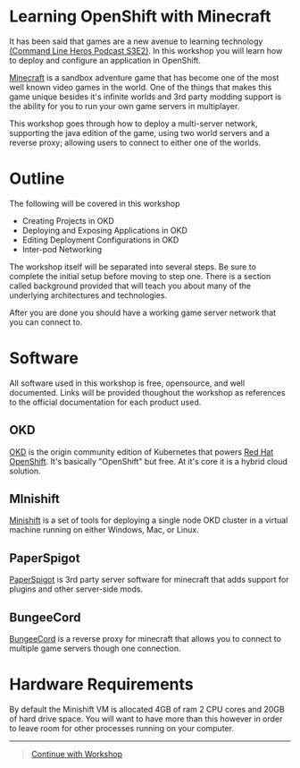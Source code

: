 # Learning OpenShift with Minecraft
It has been said that games are a new avenue to learning technology [(Command Line Heros Podcast S3E2)](https://www.redhat.com/en/command-line-heroes/season-3/learning-the-basics). In this workshop you will learn how to deploy and configure an application in OpenShift.

[Minecraft](https://www.minecraft.net/) is a sandbox adventure game that has become one of the most well known video games in the world. One of the things that makes this game unique besides it's infinite worlds and 3rd party modding support is the ability for you to run your own game servers in multiplayer.

This workshop goes through how to deploy a multi-server network, supporting the java edition of the game, using two world servers and a reverse proxy; allowing users to connect to either one of the worlds.

# Outline
The following will be covered in this workshop

* Creating Projects in OKD
* Deploying and Exposing Applications in OKD
* Editing Deployment Configurations in OKD
* Inter-pod Networking

The workshop itself will be separated into several steps. Be sure to complete the initial setup before moving to step one. There is a section called background provided that will teach you about many of the underlying architectures and technologies.

After you are done you should have a working game server network that you can connect to.

# Software

All software used in this workshop is free, opensource, and well documented. Links will be provided thoughout the workshop as references to the official documentation for each product used.

## OKD
[OKD](https://www.okd.io/) is the origin community edition of Kubernetes that powers [Red Hat OpenShift](https://www.openshift.com/). It's basically "OpenShift" but free. At it's core it is a hybrid cloud solution.

## MInishift
[Minishift](https://www.okd.io/minishift/) is a set of tools for deploying a single node OKD cluster in a virtual machine running on either Windows, Mac, or Linux.

## PaperSpigot
[PaperSpigot](https://papermc.io/) is 3rd party server software for minecraft that adds support for plugins and other server-side mods.

## BungeeCord
[BungeeCord](https://www.spigotmc.org/wiki/bungeecord/) is a reverse proxy for minecraft that allows you to connect to multiple game servers though one connection.

# Hardware Requirements
By default the Minishift VM is allocated 4GB of ram 2 CPU cores and 20GB of hard drive space. You will want to have more than this however in order to leave room for other processes running on your computer.
***
>[Continue with Workshop](https://github.com/kloct/openshift-workshop/wiki/home)
